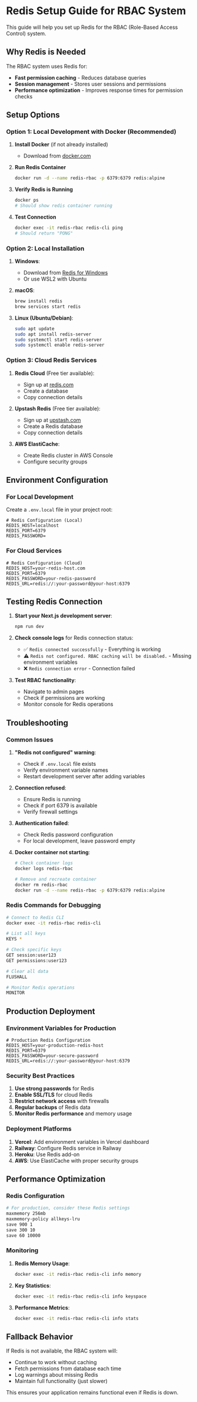 # Redis Setup Guide for RBAC System

This guide will help you set up Redis for the RBAC (Role-Based Access Control) system.

## Why Redis is Needed

The RBAC system uses Redis for:
- **Fast permission caching** - Reduces database queries
- **Session management** - Stores user sessions and permissions
- **Performance optimization** - Improves response times for permission checks

## Setup Options

### Option 1: Local Development with Docker (Recommended)

1. **Install Docker** (if not already installed)
   - Download from [docker.com](https://www.docker.com/)

2. **Run Redis Container**
   ```bash
   docker run -d --name redis-rbac -p 6379:6379 redis:alpine
   ```

3. **Verify Redis is Running**
   ```bash
   docker ps
   # Should show redis container running
   ```

4. **Test Connection**
   ```bash
   docker exec -it redis-rbac redis-cli ping
   # Should return "PONG"
   ```

### Option 2: Local Installation

1. **Windows**:
   - Download from [Redis for Windows](https://github.com/microsoftarchive/redis/releases)
   - Or use WSL2 with Ubuntu

2. **macOS**:
   ```bash
   brew install redis
   brew services start redis
   ```

3. **Linux (Ubuntu/Debian)**:
   ```bash
   sudo apt update
   sudo apt install redis-server
   sudo systemctl start redis-server
   sudo systemctl enable redis-server
   ```

### Option 3: Cloud Redis Services

1. **Redis Cloud** (Free tier available):
   - Sign up at [redis.com](https://redis.com/)
   - Create a database
   - Copy connection details

2. **Upstash Redis** (Free tier available):
   - Sign up at [upstash.com](https://upstash.com/)
   - Create a Redis database
   - Copy connection details

3. **AWS ElastiCache**:
   - Create Redis cluster in AWS Console
   - Configure security groups

## Environment Configuration

### For Local Development

Create a `.env.local` file in your project root:

```env
# Redis Configuration (Local)
REDIS_HOST=localhost
REDIS_PORT=6379
REDIS_PASSWORD=
```

### For Cloud Services

```env
# Redis Configuration (Cloud)
REDIS_HOST=your-redis-host.com
REDIS_PORT=6379
REDIS_PASSWORD=your-redis-password
REDIS_URL=redis://:your-password@your-host:6379
```

## Testing Redis Connection

1. **Start your Next.js development server**:
   ```bash
   npm run dev
   ```

2. **Check console logs** for Redis connection status:
   - ✅ `Redis connected successfully` - Everything is working
   - ⚠️ `Redis not configured. RBAC caching will be disabled.` - Missing environment variables
   - ❌ `Redis connection error` - Connection failed

3. **Test RBAC functionality**:
   - Navigate to admin pages
   - Check if permissions are working
   - Monitor console for Redis operations

## Troubleshooting

### Common Issues

1. **"Redis not configured" warning**:
   - Check if `.env.local` file exists
   - Verify environment variable names
   - Restart development server after adding variables

2. **Connection refused**:
   - Ensure Redis is running
   - Check if port 6379 is available
   - Verify firewall settings

3. **Authentication failed**:
   - Check Redis password configuration
   - For local development, leave password empty

4. **Docker container not starting**:
   ```bash
   # Check container logs
   docker logs redis-rbac
   
   # Remove and recreate container
   docker rm redis-rbac
   docker run -d --name redis-rbac -p 6379:6379 redis:alpine
   ```

### Redis Commands for Debugging

```bash
# Connect to Redis CLI
docker exec -it redis-rbac redis-cli

# List all keys
KEYS *

# Check specific keys
GET session:user123
GET permissions:user123

# Clear all data
FLUSHALL

# Monitor Redis operations
MONITOR
```

## Production Deployment

### Environment Variables for Production

```env
# Production Redis Configuration
REDIS_HOST=your-production-redis-host
REDIS_PORT=6379
REDIS_PASSWORD=your-secure-password
REDIS_URL=redis://:your-password@your-host:6379
```

### Security Best Practices

1. **Use strong passwords** for Redis
2. **Enable SSL/TLS** for cloud Redis
3. **Restrict network access** with firewalls
4. **Regular backups** of Redis data
5. **Monitor Redis performance** and memory usage

### Deployment Platforms

1. **Vercel**: Add environment variables in Vercel dashboard
2. **Railway**: Configure Redis service in Railway
3. **Heroku**: Use Redis add-on
4. **AWS**: Use ElastiCache with proper security groups

## Performance Optimization

### Redis Configuration

```bash
# For production, consider these Redis settings
maxmemory 256mb
maxmemory-policy allkeys-lru
save 900 1
save 300 10
save 60 10000
```

### Monitoring

1. **Redis Memory Usage**:
   ```bash
   docker exec -it redis-rbac redis-cli info memory
   ```

2. **Key Statistics**:
   ```bash
   docker exec -it redis-rbac redis-cli info keyspace
   ```

3. **Performance Metrics**:
   ```bash
   docker exec -it redis-rbac redis-cli info stats
   ```

## Fallback Behavior

If Redis is not available, the RBAC system will:
- Continue to work without caching
- Fetch permissions from database each time
- Log warnings about missing Redis
- Maintain full functionality (just slower)

This ensures your application remains functional even if Redis is down.
